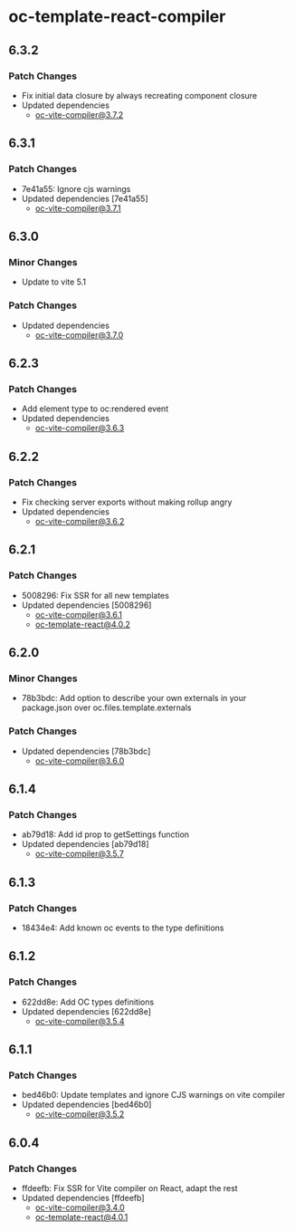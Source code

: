 # oc-template-react-compiler

## 6.3.2

### Patch Changes

- Fix initial data closure by always recreating component closure
- Updated dependencies
  - oc-vite-compiler@3.7.2

## 6.3.1

### Patch Changes

- 7e41a55: Ignore cjs warnings
- Updated dependencies [7e41a55]
  - oc-vite-compiler@3.7.1

## 6.3.0

### Minor Changes

- Update to vite 5.1

### Patch Changes

- Updated dependencies
  - oc-vite-compiler@3.7.0

## 6.2.3

### Patch Changes

- Add element type to oc:rendered event
- Updated dependencies
  - oc-vite-compiler@3.6.3

## 6.2.2

### Patch Changes

- Fix checking server exports without making rollup angry
- Updated dependencies
  - oc-vite-compiler@3.6.2

## 6.2.1

### Patch Changes

- 5008296: Fix SSR for all new templates
- Updated dependencies [5008296]
  - oc-vite-compiler@3.6.1
  - oc-template-react@4.0.2

## 6.2.0

### Minor Changes

- 78b3bdc: Add option to describe your own externals in your package.json over oc.files.template.externals

### Patch Changes

- Updated dependencies [78b3bdc]
  - oc-vite-compiler@3.6.0

## 6.1.4

### Patch Changes

- ab79d18: Add id prop to getSettings function
- Updated dependencies [ab79d18]
  - oc-vite-compiler@3.5.7

## 6.1.3

### Patch Changes

- 18434e4: Add known oc events to the type definitions

## 6.1.2

### Patch Changes

- 622dd8e: Add OC types definitions
- Updated dependencies [622dd8e]
  - oc-vite-compiler@3.5.4

## 6.1.1

### Patch Changes

- bed46b0: Update templates and ignore CJS warnings on vite compiler
- Updated dependencies [bed46b0]
  - oc-vite-compiler@3.5.2

## 6.0.4

### Patch Changes

- ffdeefb: Fix SSR for Vite compiler on React, adapt the rest
- Updated dependencies [ffdeefb]
  - oc-vite-compiler@3.4.0
  - oc-template-react@4.0.1
